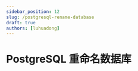 ```yaml
---
sidebar_position: 12
slug: /postgresql-rename-database
draft: true
authors: [luhuadong]
---
```


# PostgreSQL 重命名数据库

